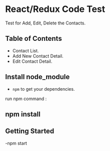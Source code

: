# React/Redux Code Test
Test for Add, Edit, Delete the Contacts.

## Table of Contents
- Contact List.
- Add New Contact Detail.
- Edit Contact Detail.

## Install node_module
- `npm` to get your dependencies.

run npm command :
## npm install

## Getting Started

-npm start
